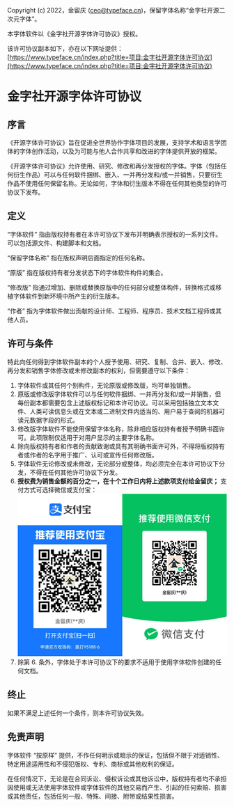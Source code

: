 Copyright (c) 2022，金留庆 (ceo@typeface.cn)，保留字体名称“金字社开源二次元字体”。

本字体软件以《金字社开源字体许可协议》授权。

该许可协议副本如下，亦在以下网址提供：[https://www.typeface.cn/index.php?title=项目:金字社开源字体许可协议](https://www.typeface.cn/index.php?title=项目:金字社开源字体许可协议)
# 金字社开源字体许可协议
## 序言
《开源字体许可协议》旨在促进全世界协作字体项目的发展，支持学术和语言学团体的字体创作活动，以及为可能与他人合作共享和改进的字体提供开放的框架。

《开源字体许可协议》允许使用、研究、修改和再分发授权的字体。字体（包括任何衍生作品）可以与任何软件捆绑、嵌入、一并再分发和/或一并销售，只要衍生作品不使用任何保留名称。无论如何，字体和衍生版本不得在任何其他类型的许可协议下发布。

## 定义
“字体软件” 指由版权持有者在本许可协议下发布并明确表示授权的一系列文件。可以包括源文件、构建脚本和文档。

“保留字体名称” 指在版权声明后面指定的任何名称。

“原版” 指在版权持有者分发状态下的字体软件构件的集合。

“修改版” 指通过增加、删除或替换原版中的任何部分或整体构件，转换格式或移植字体软件到新环境中所产生的衍生版本。

“作者” 指为字体软件做出贡献的设计师、工程师、程序员、技术文档工程师或其他人员。

## 许可与条件
特此向任何得到字体软件副本的个人授予使用、研究、复制、合并、嵌入、修改、再分发和销售字体修改或未修改副本的权利，但需要遵守以下条件：
1. 字体软件或其任何个别构件，无论原版或修改版，均可单独销售。
2. 原版或修改版字体软件可以与任何软件捆绑、一并再分发和/或一并销售，但每份副本都需要包含上述版权标记和本许可协议。可以采用包括独立文本文件、人类可读信息头或在文本或二进制文件内适当的、用户易于查阅的机器可读元数据字段的形式。
3. 修改版字体软件不能使用保留字体名称，除非相应版权持有者授予明确书面许可。此项限制仅适用于对用户显示的主要字体名称。
4. 除向版权持有者和作者的贡献致谢或具有其明确书面许可外，不得将版权持有者或作者的名字用于推广、认可或宣传任何修改版。
5. 字体软件无论修改或未修改，无论部分或整体，均必须完全在本许可协议下分发，不得在任何其他许可协议下分发。
6. __授权费为销售金额的百分之一，在十个工作日内将上述款项支付给金留庆；__ 支付方式可选择微信或支付宝：
![输入图片说明](../img/%E6%94%B6%E6%AC%BE%E7%A0%81.jpg)
7. 除第 6. 条外，字体处于本许可协议下的要求不适用于使用字体软件创建的任何文档。

## 终止
如果不满足上述任何一个条件，则本许可协议失效。

## 免责声明
字体软件 “按原样” 提供，不作任何明示或暗示的保证，包括但不限于对适销性、特定用途适用性和不侵犯版权、专利、商标或其他权利的保证。

在任何情况下，无论是在合同诉讼、侵权诉讼或其他诉讼中，版权持有者均不承担因使用或无法使用字体软件或字体软件的其他交易而产生、引起的任何索赔、损害或其他责任，包括任何一般、特殊、间接、附带或结果性损害。
